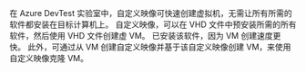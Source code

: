 在 Azure DevTest 实验室中，自定义映像可快速创建虚拟机，无需让所有所需的软件都安装在目标计算机上。 自定义映像，可以在 VHD 文件中预安装所需的所有软件，然后使用 VHD 文件创建虚 VM。 已安装该软件，因为 VM 创建速度更快。 此外，可通过从 VM 创建自定义映像并基于该自定义映像创建 VM，来使用自定义映像克隆 VM。
